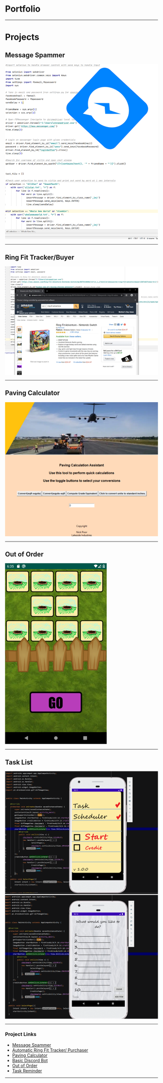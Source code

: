 # Portfolio

---

# Projects

## Message Spammer


<img src="images/messagespam.png?raw=true"/>

---


## Ring Fit Tracker/Buyer


<img src="images/ringfit.png?raw=true"/>

---


## Paving Calculator


<img src="images/paving.png?raw=true"/>

---
## Out of Order


<img src="images/outoforder.png?raw=true"/>


---

## Task List


<img src="images/task1.png?raw=true"/>

<img src="images/task2.png?raw=true"/>


---



### Project Links

- [Message Spammer](https://github.com/NPisor/messagespammer)
- [Automatic Ring Fit Tracker/ Purchaser](https://github.com/NPisor/ringfitauto)
- [Paving Calculator](https://github.com/NPisor/PavingCalculator)
- [Basic Discord Bot](https://github.com/NPisor/discordbot)
- [Out of Order](https://github.com/NPisor/OutOfOrder)
- [Task Reminder](https://github.om/NPisor/TaskReminder)

---




